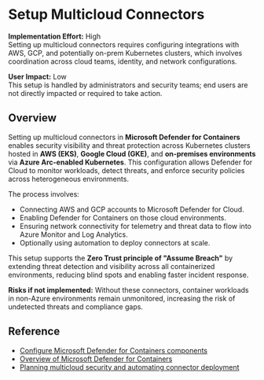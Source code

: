 # Setup Multicloud Connectors

**Implementation Effort:** High  
Setting up multicloud connectors requires configuring integrations with AWS, GCP, and potentially on-prem Kubernetes clusters, which involves coordination across cloud teams, identity, and network configurations.

**User Impact:** Low  
This setup is handled by administrators and security teams; end users are not directly impacted or required to take action.

## Overview

Setting up multicloud connectors in **Microsoft Defender for Containers** enables security visibility and threat protection across Kubernetes clusters hosted in **AWS (EKS)**, **Google Cloud (GKE)**, and **on-premises environments** via **Azure Arc-enabled Kubernetes**. This configuration allows Defender for Cloud to monitor workloads, detect threats, and enforce security policies across heterogeneous environments.

The process involves:

- Connecting AWS and GCP accounts to Microsoft Defender for Cloud.
- Enabling Defender for Containers on those cloud environments.
- Ensuring network connectivity for telemetry and threat data to flow into Azure Monitor and Log Analytics.
- Optionally using automation to deploy connectors at scale.

This setup supports the **Zero Trust principle of "Assume Breach"** by extending threat detection and visibility across all containerized environments, reducing blind spots and enabling faster incident response.

**Risks if not implemented:** Without these connectors, container workloads in non-Azure environments remain unmonitored, increasing the risk of undetected threats and compliance gaps.

## Reference

- [Configure Microsoft Defender for Containers components](https://learn.microsoft.com/en-us/azure/defender-for-cloud/defender-for-containers-enable)  
- [Overview of Microsoft Defender for Containers](https://learn.microsoft.com/en-us/azure/defender-for-cloud/defender-for-containers-introduction)  
- [Planning multicloud security and automating connector deployment](https://learn.microsoft.com/en-us/azure/defender-for-cloud/plan-multicloud-security-automate-connector-deployment)
